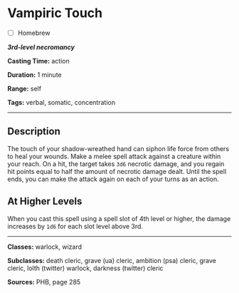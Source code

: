 # Vampiric Touch

- [ ] Homebrew

***3rd-level necromancy***

**Casting Time:** action

**Duration:** 1 minute

**Range:** self

**Tags:** verbal, somatic, concentration

---

## Description
The touch of your shadow-wreathed hand can siphon life force from others to heal your wounds.
Make a melee spell attack against a creature within your reach.
On a hit, the target takes `3d6` necrotic damage, and you regain hit points equal to half the amount of necrotic damage dealt.
Until the spell ends, you can make the attack again on each of your turns as an action.

## At Higher Levels
When you cast this spell using a spell slot of 4th level or higher, the damage increases by `1d6` for each slot level above 3rd.

---

**Classes:** warlock, wizard

**Subclasses:** death cleric, grave (ua) cleric, ambition (psa) cleric, grave cleric, lolth (twitter) warlock, darkness (twitter) cleric

**Sources:** PHB, page 285
